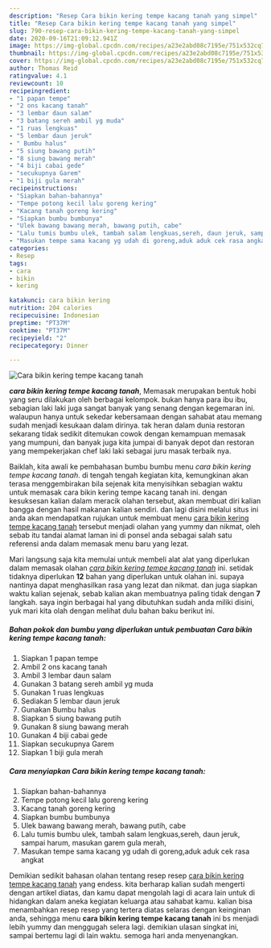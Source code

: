 ```yaml
---
description: "Resep Cara bikin kering tempe kacang tanah yang simpel"
title: "Resep Cara bikin kering tempe kacang tanah yang simpel"
slug: 790-resep-cara-bikin-kering-tempe-kacang-tanah-yang-simpel
date: 2020-09-16T21:09:12.941Z
image: https://img-global.cpcdn.com/recipes/a23e2abd08c7195e/751x532cq70/cara-bikin-kering-tempe-kacang-tanah-foto-resep-utama.jpg
thumbnail: https://img-global.cpcdn.com/recipes/a23e2abd08c7195e/751x532cq70/cara-bikin-kering-tempe-kacang-tanah-foto-resep-utama.jpg
cover: https://img-global.cpcdn.com/recipes/a23e2abd08c7195e/751x532cq70/cara-bikin-kering-tempe-kacang-tanah-foto-resep-utama.jpg
author: Thomas Reid
ratingvalue: 4.1
reviewcount: 10
recipeingredient:
- "1 papan tempe"
- "2 ons kacang tanah"
- "3 lembar daun salam"
- "3 batang sereh ambil yg muda"
- "1 ruas lengkuas"
- "5 lembar daun jeruk"
- " Bumbu halus"
- "5 siung bawang putih"
- "8 siung bawang merah"
- "4 biji cabai gede"
- "secukupnya Garem"
- "1 biji gula merah"
recipeinstructions:
- "Siapkan bahan-bahannya"
- "Tempe potong kecil lalu goreng kering"
- "Kacang tanah goreng kering"
- "Siapkan bumbu bumbunya"
- "Ulek bawang bawang merah, bawang putih, cabe"
- "Lalu tumis bumbu ulek, tambah salam lengkuas,sereh, daun jeruk, sampai harum, masukan garem gula merah,"
- "Masukan tempe sama kacang yg udah di goreng,aduk aduk cek rasa angkat"
categories:
- Resep
tags:
- cara
- bikin
- kering

katakunci: cara bikin kering 
nutrition: 204 calories
recipecuisine: Indonesian
preptime: "PT37M"
cooktime: "PT37M"
recipeyield: "2"
recipecategory: Dinner

---
```



![Cara bikin kering tempe kacang tanah](https://img-global.cpcdn.com/recipes/a23e2abd08c7195e/751x532cq70/cara-bikin-kering-tempe-kacang-tanah-foto-resep-utama.jpg)

<b><i>cara bikin kering tempe kacang tanah</i></b>, Memasak merupakan bentuk hobi yang seru dilakukan oleh berbagai kelompok. bukan hanya para ibu ibu, sebagian laki laki juga sangat banyak yang senang dengan kegemaran ini. walaupun hanya untuk sekedar kebersamaan dengan sahabat atau memang sudah menjadi kesukaan dalam dirinya. tak heran dalam dunia restoran sekarang tidak sedikit ditemukan cowok dengan kemampuan memasak yang mumpuni, dan banyak juga kita jumpai di banyak depot dan restoran yang mempekerjakan chef laki laki sebagai juru masak terbaik nya.



Baiklah, kita awali ke pembahasan bumbu bumbu menu <i>cara bikin kering tempe kacang tanah</i>. di tengah tengah kegiatan kita, kemungkinan akan terasa menggembirakan bila sejenak kita menyisihkan sebagian waktu untuk memasak cara bikin kering tempe kacang tanah ini. dengan kesuksesan kalian dalam meracik olahan tersebut, akan membuat diri kalian bangga dengan hasil makanan kalian sendiri. dan lagi disini melalui situs ini anda akan mendapatkan rujukan untuk membuat menu <u>cara bikin kering tempe kacang tanah</u> tersebut menjadi olahan yang yummy dan nikmat, oleh sebab itu tandai alamat laman ini di ponsel anda sebagai salah satu referensi anda dalam memasak menu baru yang lezat.


Mari langsung saja kita memulai untuk membeli alat alat yang diperlukan dalam memasak olahan <u><i>cara bikin kering tempe kacang tanah</i></u> ini. setidak tidaknya diperlukan <b>12</b> bahan yang diperlukan untuk olahan ini. supaya nantinya dapat menghasilkan rasa yang lezat dan nikmat. dan juga siapkan waktu kalian sejenak, sebab kalian akan membuatnya paling tidak dengan <b>7</b> langkah. saya ingin berbagai hal yang dibutuhkan sudah anda miliki disini, yuk mari kita olah dengan melihat dulu bahan baku berikut ini.

<!--inarticleads1-->

##### Bahan pokok dan bumbu yang diperlukan untuk pembuatan Cara bikin kering tempe kacang tanah:

1. Siapkan 1 papan tempe
1. Ambil 2 ons kacang tanah
1. Ambil 3 lembar daun salam
1. Gunakan 3 batang sereh ambil yg muda
1. Gunakan 1 ruas lengkuas
1. Sediakan 5 lembar daun jeruk
1. Gunakan  Bumbu halus
1. Siapkan 5 siung bawang putih
1. Gunakan 8 siung bawang merah
1. Gunakan 4 biji cabai gede
1. Siapkan secukupnya Garem
1. Siapkan 1 biji gula merah




<!--inarticleads2-->

##### Cara menyiapkan Cara bikin kering tempe kacang tanah:

1. Siapkan bahan-bahannya
1. Tempe potong kecil lalu goreng kering
1. Kacang tanah goreng kering
1. Siapkan bumbu bumbunya
1. Ulek bawang bawang merah, bawang putih, cabe
1. Lalu tumis bumbu ulek, tambah salam lengkuas,sereh, daun jeruk, sampai harum, masukan garem gula merah,
1. Masukan tempe sama kacang yg udah di goreng,aduk aduk cek rasa angkat




Demikian sedikit bahasan olahan tentang resep resep <u>cara bikin kering tempe kacang tanah</u> yang endess. kita berharap kalian sudah mengerti dengan artikel diatas, dan kamu dapat mengolah lagi di acara lain untuk di hidangkan dalam aneka kegiatan keluarga atau sahabat kamu. kalian bisa menambahkan resep resep yang tertera diatas selaras dengan keinginan anda, sehingga menu <b>cara bikin kering tempe kacang tanah</b> ini bs menjadi lebih yummy dan menggugah selera lagi. demikian ulasan singkat ini, sampai bertemu lagi di lain waktu. semoga hari anda menyenangkan.

